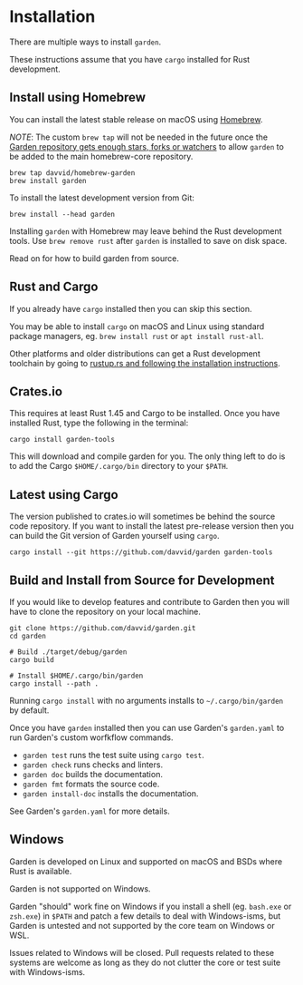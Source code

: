 # Installation

There are multiple ways to install `garden`.

These instructions assume that you have `cargo` installed for Rust development.

## Install using Homebrew

You can install the latest stable release on macOS using [Homebrew](https://brew.sh/).

*NOTE*: The custom `brew tap` will not be needed in the future once the
[Garden repository gets enough stars, forks or watchers](https://github.com/Homebrew/homebrew-core/pull/119195)
to allow `garden` to be added to the main homebrew-core repository.

```
brew tap davvid/homebrew-garden
brew install garden
```

To install the latest development version from Git:
```
brew install --head garden
```

Installing `garden` with Homebrew may leave behind the Rust development tools.
Use `brew remove rust` after `garden` is installed to save on disk space.

Read on for how to build garden from source.

## Rust and Cargo

If you already have `cargo` installed then you can skip this section.

You may be able to install `cargo` on macOS and Linux using standard package
managers, eg. `brew install rust` or `apt install rust-all`.

Other platforms and older distributions can get a Rust development toolchain
by going to [rustup.rs and following the installation instructions](https://rustup.rs).

## Crates.io

This requires at least Rust 1.45 and Cargo to be installed. Once you have
installed Rust, type the following in the terminal:

```
cargo install garden-tools
```

This will download and compile garden for you. The only thing left to do is
to add the Cargo `$HOME/.cargo/bin` directory to your `$PATH`.

## Latest using Cargo

The version published to crates.io will sometimes be behind the source
code repository. If you want to install the latest pre-release version then you can
build the Git version of Garden yourself using `cargo`.

```
cargo install --git https://github.com/davvid/garden garden-tools
```

## Build and Install from Source for Development

If you would like to develop features and contribute to Garden then you will
have to clone the repository on your local machine.

```
git clone https://github.com/davvid/garden.git
cd garden

# Build ./target/debug/garden
cargo build

# Install $HOME/.cargo/bin/garden
cargo install --path .
```

Running `cargo install` with no arguments installs to `~/.cargo/bin/garden` by default.

Once you have `garden` installed then you can use Garden's `garden.yaml` to run
Garden's custom worfkflow commands.

* `garden test` runs the test suite using `cargo test`.
* `garden check` runs checks and linters.
* `garden doc` builds the documentation.
* `garden fmt` formats the source code.
* `garden install-doc` installs the documentation.

See Garden's `garden.yaml` for more details.

## Windows

Garden is developed on Linux and supported on macOS and BSDs where Rust is available.

Garden is not supported on Windows.

Garden "should" work fine on Windows if you install a shell (eg. `bash.exe` or
`zsh.exe`) in `$PATH` and patch a few details to deal with Windows-isms, but Garden is
untested and not supported by the core team on Windows or WSL.

Issues related to Windows will be closed. Pull requests related to these systems are
welcome as long as they do not clutter the core or test suite with Windows-isms.
